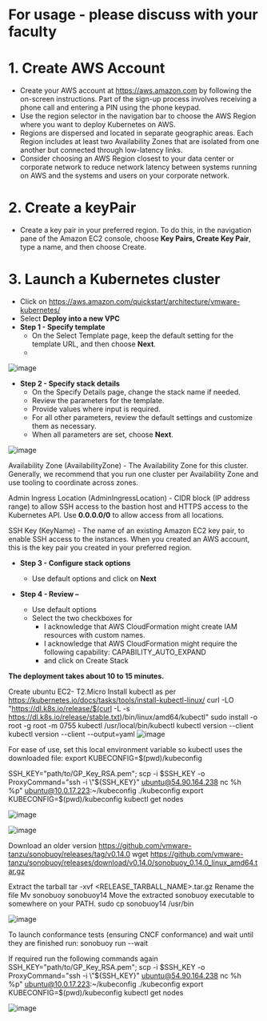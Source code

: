 # For usage - please discuss with your faculty


# 1. Create AWS Account
  - Create your AWS account at https://aws.amazon.com by following the on-screen instructions. Part of the sign-up process involves receiving a phone call and entering a PIN using the phone keypad. 
  - Use the region selector in the navigation bar to choose the AWS Region where you want to deploy Kubernetes on AWS. 
  - Regions are dispersed and located in separate geographic areas. Each Region includes at least two Availability Zones that are isolated from one another but connected through low-latency links. 
  - Consider choosing an AWS Region closest to your data center or corporate network to reduce network latency between systems running on AWS and the systems and users on your corporate network.

# 2. Create a keyPair
  - Create a key pair in your preferred region. To do this, in the navigation pane of the Amazon EC2 console, choose **Key Pairs, Create Key Pair**, type a name, and then choose Create.

# 3. Launch a Kubernetes cluster 
  - Click on https://aws.amazon.com/quickstart/architecture/vmware-kubernetes/
  - Select **Deploy into a new VPC**
  - **Step 1 - Specify template** 
    - On the Select Template page, keep the default setting for the template URL, and then choose **Next**.
    - 
![image](https://user-images.githubusercontent.com/45666264/167770644-a03279c2-a5d1-4c5d-891d-94b5c1d882b0.png)

  - **Step 2 - Specify stack details** 
    - On the Specify Details page, change the stack name if needed. 
    - Review the parameters for the template. 
    - Provide values where input is required. 
    - For all other parameters, review the default settings and customize them as necessary. 
    - When all parameters are set, choose **Next**.

![image](https://user-images.githubusercontent.com/45666264/167771461-a63e8a7d-d611-4143-bd6f-6599eab78b2b.png)

Availability Zone (AvailabilityZone) - The Availability Zone for this cluster. Generally, we recommend that you run one cluster per Availability Zone and use tooling to coordinate across zones.

Admin Ingress Location (AdminIngressLocation) - CIDR block (IP address range) to allow SSH access to the bastion host and HTTPS access to the Kubernetes API. Use **0.0.0.0/0** to allow access from all locations.

SSH Key (KeyName) - The name of an existing Amazon EC2 key pair, to enable SSH access to the instances. When you created an AWS account, this is the key pair you created in your preferred region.

  - **Step 3 - Configure stack options** 
    - Use default options and click on **Next**

  - **Step 4 - Review –** 
    - Use default options 
    - Select the two checkboxes for 
      - I acknowledge that AWS CloudFormation might create IAM resources with custom names.
      - I acknowledge that AWS CloudFormation might require the following capability: CAPABILITY_AUTO_EXPAND
      - and click on Create Stack 


**The deployment takes about 10 to 15 minutes.**











 




Create ubuntu EC2- T2.Micro
Install kubectl as per 
https://kubernetes.io/docs/tasks/tools/install-kubectl-linux/
curl -LO "https://dl.k8s.io/release/$(curl -L -s https://dl.k8s.io/release/stable.txt)/bin/linux/amd64/kubectl" 
sudo install -o root -g root -m 0755 kubectl /usr/local/bin/kubectl 
kubectl version --client 
kubectl version --client --output=yaml 
![image](https://user-images.githubusercontent.com/45666264/167769675-9a71a1b5-8a0b-4025-b182-bb7b50598329.png)


For ease of use, set this local environment variable so kubectl uses the downloaded file:
export KUBECONFIG=$(pwd)/kubeconfig

SSH_KEY="path/to/GP_Key_RSA.pem"; scp -i $SSH_KEY -o ProxyCommand="ssh -i \"${SSH_KEY}\" ubuntu@54.90.164.238 nc %h %p" ubuntu@10.0.17.223:~/kubeconfig ./kubeconfig
export KUBECONFIG=$(pwd)/kubeconfig
kubectl get nodes


![image](https://user-images.githubusercontent.com/45666264/167769693-334e6480-534c-49d7-b243-2ed6ce240473.png)

![image](https://user-images.githubusercontent.com/45666264/167769709-8ebd84ed-5603-41d6-b81e-7a9989a2b4d3.png)


Download an older version
https://github.com/vmware-tanzu/sonobuoy/releases/tag/v0.14.0
wget https://github.com/vmware-tanzu/sonobuoy/releases/download/v0.14.0/sonobuoy_0.14.0_linux_amd64.tar.gz

Extract the tarball
tar -xvf <RELEASE_TARBALL_NAME>.tar.gz 
Rename the file 
Mv sonobuoy sonobuoy14
Move the extracted sonobuoy executable to somewhere on your PATH.
sudo cp sonobuoy14 /usr/bin

![image](https://user-images.githubusercontent.com/45666264/167769728-14326a9c-e383-4023-8d86-b36586799356.png)

To launch conformance tests (ensuring CNCF conformance) and wait until they are finished run:
sonobuoy run --wait 

If required run the following commands again
SSH_KEY="path/to/GP_Key_RSA.pem"; scp -i $SSH_KEY -o ProxyCommand="ssh -i \"${SSH_KEY}\" ubuntu@54.90.164.238 nc %h %p" ubuntu@10.0.17.223:~/kubeconfig ./kubeconfig
export KUBECONFIG=$(pwd)/kubeconfig
kubectl get nodes

![image](https://user-images.githubusercontent.com/45666264/167769745-0184742f-520a-492d-a5f7-adb577263e73.png)
